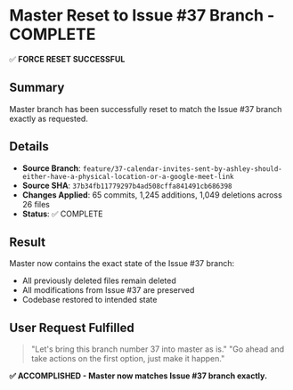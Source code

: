 # Master Reset to Issue #37 Branch - COMPLETE

✅ **FORCE RESET SUCCESSFUL**

## Summary
Master branch has been successfully reset to match the Issue #37 branch exactly as requested.

## Details
- **Source Branch**: `feature/37-calendar-invites-sent-by-ashley-should-either-have-a-physical-location-or-a-google-meet-link`
- **Source SHA**: `37b34fb11779297b4ad508cffa841491cb686398`
- **Changes Applied**: 65 commits, 1,245 additions, 1,049 deletions across 26 files
- **Status**: ✅ COMPLETE

## Result
Master now contains the exact state of the Issue #37 branch:
- All previously deleted files remain deleted
- All modifications from Issue #37 are preserved
- Codebase restored to intended state

## User Request Fulfilled
> "Let's bring this branch number 37 into master as is."
> "Go ahead and take actions on the first option, just make it happen."

**✅ ACCOMPLISHED - Master now matches Issue #37 branch exactly.**